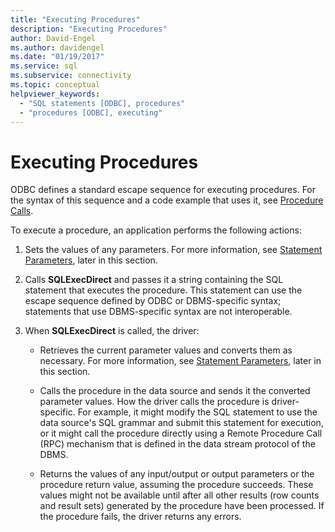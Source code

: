 ```yaml
---
title: "Executing Procedures"
description: "Executing Procedures"
author: David-Engel
ms.author: davidengel
ms.date: "01/19/2017"
ms.service: sql
ms.subservice: connectivity
ms.topic: conceptual
helpviewer_keywords:
  - "SQL statements [ODBC], procedures"
  - "procedures [ODBC], executing"
---
```

# Executing Procedures
ODBC defines a standard escape sequence for executing procedures. For the syntax of this sequence and a code example that uses it, see [Procedure Calls](../../../odbc/reference/develop-app/procedure-calls.md).  
  
 To execute a procedure, an application performs the following actions:  
  
1.  Sets the values of any parameters. For more information, see [Statement Parameters](../../../odbc/reference/develop-app/statement-parameters.md), later in this section.  
  
2.  Calls **SQLExecDirect** and passes it a string containing the SQL statement that executes the procedure. This statement can use the escape sequence defined by ODBC or DBMS-specific syntax; statements that use DBMS-specific syntax are not interoperable.  
  
3.  When **SQLExecDirect** is called, the driver:  
  
    -   Retrieves the current parameter values and converts them as necessary. For more information, see [Statement Parameters](../../../odbc/reference/develop-app/statement-parameters.md), later in this section.  
  
    -   Calls the procedure in the data source and sends it the converted parameter values. How the driver calls the procedure is driver-specific. For example, it might modify the SQL statement to use the data source's SQL grammar and submit this statement for execution, or it might call the procedure directly using a Remote Procedure Call (RPC) mechanism that is defined in the data stream protocol of the DBMS.  
  
    -   Returns the values of any input/output or output parameters or the procedure return value, assuming the procedure succeeds. These values might not be available until after all other results (row counts and result sets) generated by the procedure have been processed. If the procedure fails, the driver returns any errors.
